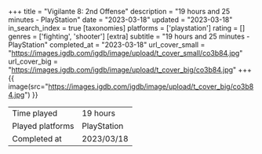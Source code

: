 +++
title = "Vigilante 8: 2nd Offense"
description = "19 hours and 25 minutes - PlayStation"
date = "2023-03-18"
updated = "2023-03-18"
in_search_index = true
[taxonomies]
platforms = ['playstation']
rating = []
genres = ['fighting', 'shooter']
[extra]
subtitle = "19 hours and 25 minutes - PlayStation"
completed_at = "2023-03-18"
url_cover_small = "https://images.igdb.com/igdb/image/upload/t_cover_small/co3b84.jpg"
url_cover_big = "https://images.igdb.com/igdb/image/upload/t_cover_big/co3b84.jpg"
+++
{{ image(src="https://images.igdb.com/igdb/image/upload/t_cover_big/co3b84.jpg") }}

|              |            |
| ------------ | ---------- |
| Time played  | 19 hours |
| Played platforms    | PlayStation |
| Completed at | 2023/03/18 |


